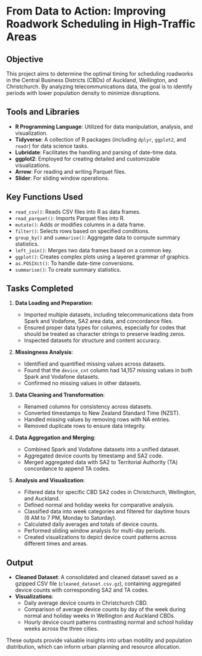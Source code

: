 # From Data to Action: Improving Roadwork Scheduling in High-Traffic Areas

## Objective
This project aims to determine the optimal timing for scheduling roadworks in the Central Business Districts (CBDs) of Auckland, Wellington, and Christchurch. By analyzing telecommunications data, the goal is to identify periods with lower population density to minimize disruptions.
## Tools and Libraries

- **R Programming Language**: Utilized for data manipulation, analysis, and visualization.
- **Tidyverse**: A collection of R packages (including `dplyr`, `ggplot2`, and `readr`) for data science tasks.
- **Lubridate**: Facilitates the handling and parsing of date-time data.
- **ggplot2**: Employed for creating detailed and customizable visualizations.
- **Arrow**: For reading and writing Parquet files.
- **Slider**: For sliding window operations.

## Key Functions Used

- `read_csv()`: Reads CSV files into R as data frames.
- `read_parquet()`: Imports Parquet files into R.
- `mutate()`: Adds or modifies columns in a data frame.
- `filter()`: Selects rows based on specified conditions.
- `group_by()` and `summarise()`: Aggregate data to compute summary statistics.
- `left_join()`: Merges two data frames based on a common key.
- `ggplot()`: Creates complex plots using a layered grammar of graphics.
- `as.POSIXct()`: To handle date-time conversions.
- `summarise()`: To create summary statistics.

## Tasks Completed

1. **Data Loading and Preparation**:
   - Imported multiple datasets, including telecommunications data from Spark and Vodafone, SA2 area data, and concordance files.
   - Ensured proper data types for columns, especially for codes that should be treated as character strings to preserve leading zeros.
   - Inspected datasets for structure and content accuracy.

2. **Missingness Analysis**:
   - Identified and quantified missing values across datasets.
   - Found that the `device_cnt` column had 14,157 missing values in both Spark and Vodafone datasets.
   - Confirmed no missing values in other datasets.

3. **Data Cleaning and Transformation**:
   - Renamed columns for consistency across datasets.
   - Converted timestamps to New Zealand Standard Time (NZST).
   - Handled missing values by removing rows with NA entries.
   - Removed duplicate rows to ensure data integrity.

4. **Data Aggregation and Merging**:
   - Combined Spark and Vodafone datasets into a unified dataset.
   - Aggregated device counts by timestamp and SA2 code.
   - Merged aggregated data with SA2 to Territorial Authority (TA) concordance to append TA codes.

5. **Analysis and Visualization**:
   - Filtered data for specific CBD SA2 codes in Christchurch, Wellington, and Auckland.
   - Defined normal and holiday weeks for comparative analysis.
   - Classified data into week categories and filtered for daytime hours (6 AM to 7 PM, Monday to Saturday).
   - Calculated daily averages and totals of device counts.
   - Performed sliding window analysis for multi-day periods.
   - Created visualizations to depict device count patterns across different times and areas.

## Output

- **Cleaned Dataset**: A consolidated and cleaned dataset saved as a gzipped CSV file (`cleaned_dataset.csv.gz`), containing aggregated device counts with corresponding SA2 and TA codes.
- **Visualizations**:
  - Daily average device counts in Christchurch CBD.
  - Comparison of average device counts by day of the week during normal and holiday weeks in Wellington and Auckland CBDs.
  - Hourly device count patterns contrasting normal and school holiday weeks across the three cities.

These outputs provide valuable insights into urban mobility and population distribution, which can inform urban planning and resource allocation.
